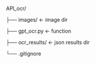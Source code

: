API_ocr/

├── images/               ← image dir

├── gpt_ocr.py          ← function

├── ocr_results/          ← json results dir

└── .gitignore           
